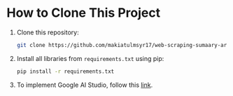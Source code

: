 # How to Clone This Project

1. Clone this repository:
    ```sh
    git clone https://github.com/makiatulmsyr17/web-scraping-sumaary-article.git
    ```

2. Install all libraries from `requirements.txt` using pip:
    ```sh
    pip install -r requirements.txt
    ```

3. To implement Google AI Studio, follow this [link](https://ai.google.dev/gemini-api/docs?hl=id).